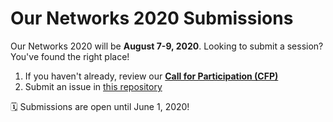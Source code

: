 # Our Networks 2020 Submissions

Our Networks 2020 will be **August 7-9, 2020**. Looking to submit a session? You've found the right place!

1. If you haven't already, review our [**Call for Participation (CFP)**](https://ournetworks.ca/)
1. Submit an issue in [this repository](https://github.com/ournetworks/2020-submissions/issues/new?template=submission.md&title=%5BSubmission+Title%5D)

🗓 Submissions are open until June 1, 2020!

